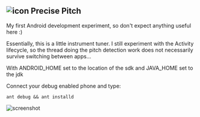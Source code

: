![icon] Precise Pitch
---------------------

My first Android development experiment, so don't 
expect anything useful here :)

Essentially, this is a little instrument tuner.
I still experiment with the Activity lifecycle, so the thread
doing the pitch detection work does not necessarily survive
switching between apps...

With ANDROID_HOME set to the location of the sdk and
JAVA_HOME set to the jdk

Connect your debug enabled phone and type:

    ant debug && ant installd

![screenshot]

[icon]: https://github.com/hzeller/precise-pitch/raw/master/res/drawable-mdpi/ic_launcher_pp.png
[screenshot]: https://github.com/hzeller/precise-pitch/raw/master/screenshot.png
